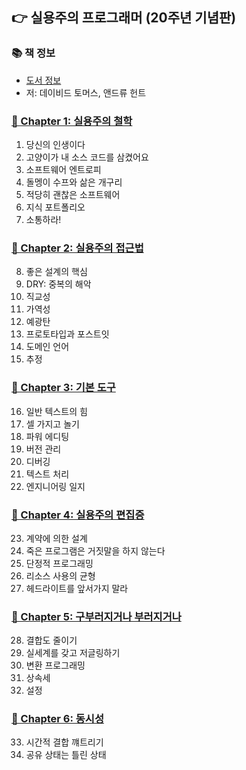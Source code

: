 ## 👉 실용주의 프로그래머 (20주년 기념판)

### 📚 책 정보
- [도서 정보](http://www.yes24.com/Product/Goods/107077663)
- 저: 데이비드 토머스, 앤드류 헌트

### [🤔 Chapter 1: 실용주의 철학](https://github.com/saseungmin/reading_books_record_repository/tree/master/summarize_books_in_markdown/%EC%8B%A4%EC%9A%A9%EC%A3%BC%EC%9D%98%20%ED%94%84%EB%A1%9C%EA%B7%B8%EB%9E%98%EB%A8%B8/Chapter%201)
1. 당신의 인생이다
2. 고양이가 내 소스 코드를 삼켰어요
3. 소프트웨어 엔트로피
4. 돌멩이 수프와 삶은 개구리
5. 적당히 괜찮은 소프트웨어
6. 지식 포트폴리오
7. 소통하라!

### [🤔 Chapter 2: 실용주의 접근법](https://github.com/saseungmin/reading_books_record_repository/tree/master/summarize_books_in_markdown/%EC%8B%A4%EC%9A%A9%EC%A3%BC%EC%9D%98%20%ED%94%84%EB%A1%9C%EA%B7%B8%EB%9E%98%EB%A8%B8/Chapter%202)
8. 좋은 설계의 핵심
9. DRY: 중복의 해악
10. 직교성
11. 가역성
12. 예광탄
13. 프로토타입과 포스트잇
14. 도메인 언어
15. 추정

### [🤔 Chapter 3: 기본 도구](https://github.com/saseungmin/reading_books_record_repository/tree/master/summarize_books_in_markdown/%EC%8B%A4%EC%9A%A9%EC%A3%BC%EC%9D%98%20%ED%94%84%EB%A1%9C%EA%B7%B8%EB%9E%98%EB%A8%B8/Chapter%203)
16. 일반 텍스트의 힘
17. 셀 가지고 놀기
18. 파워 에디팅
19. 버전 관리
20. 디버깅
21. 텍스트 처리
22. 엔지니어링 일지

### [🤔 Chapter 4: 실용주의 편집증](https://github.com/saseungmin/reading_books_record_repository/tree/master/summarize_books_in_markdown/%EC%8B%A4%EC%9A%A9%EC%A3%BC%EC%9D%98%20%ED%94%84%EB%A1%9C%EA%B7%B8%EB%9E%98%EB%A8%B8/Chapter%204)
23. 계약에 의한 설계
24. 죽은 프로그램은 거짓말을 하지 않는다
25. 단정적 프로그래밍
26. 리소스 사용의 균형
27. 헤드라이트를 앞서가지 말라

### [🤔 Chapter 5: 구부러지거나 부러지거나](https://github.com/saseungmin/reading_books_record_repository/tree/master/summarize_books_in_markdown/%EC%8B%A4%EC%9A%A9%EC%A3%BC%EC%9D%98%20%ED%94%84%EB%A1%9C%EA%B7%B8%EB%9E%98%EB%A8%B8/Chapter%205)
28. 결합도 줄이기
29. 실세계를 갖고 저글링하기
30. 변환 프로그래밍
31. 상속세
32. 설정

### [🤔 Chapter 6: 동시성](https://github.com/saseungmin/reading_books_record_repository/tree/master/summarize_books_in_markdown/%EC%8B%A4%EC%9A%A9%EC%A3%BC%EC%9D%98%20%ED%94%84%EB%A1%9C%EA%B7%B8%EB%9E%98%EB%A8%B8/Chapter%206)
33. 시간적 결합 꺠트리기
34. 공유 상태는 틀린 상태
